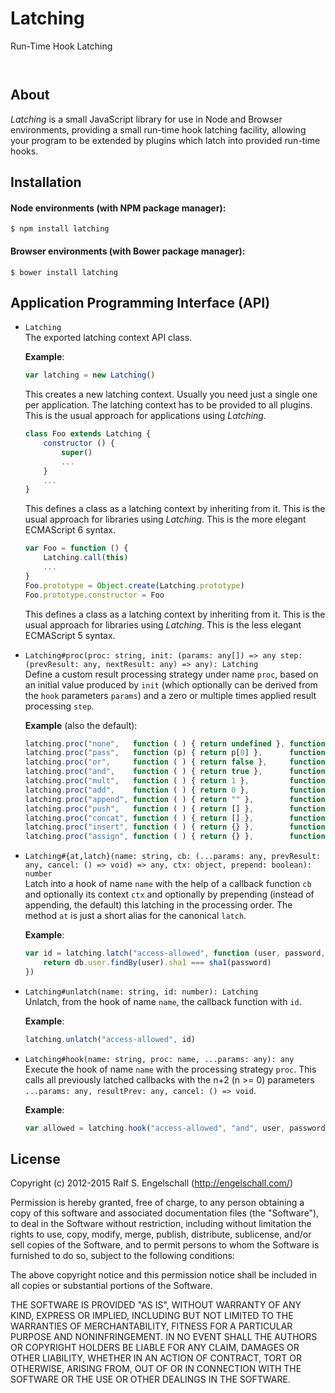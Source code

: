 
Latching
========

Run-Time Hook Latching

<p/>
<img src="https://nodei.co/npm/latching.png?downloads=true&stars=true" alt=""/>

<p/>
<img src="https://david-dm.org/rse/latching.png" alt=""/>

About
-----

*Latching* is a small JavaScript library for use in Node and Browser
environments, providing a small run-time hook latching facility,
allowing your program to be extended by plugins which latch into
provided run-time hooks.

Installation
------------

#### Node environments (with NPM package manager):

```shell
$ npm install latching
```

#### Browser environments (with Bower package manager):

```shell
$ bower install latching
```

Application Programming Interface (API)
---------------------------------------

- `Latching`<br/>
   The exported latching context API class.

    **Example**:

    ```js
    var latching = new Latching()
    ```

    This creates a new latching context. Usually you need just a
    single one per application. The latching context has to be provided
    to all plugins. This is the usual approach for applications using *Latching*.

    ```js
    class Foo extends Latching {
        constructor () {
            super()
            ...
        }
        ...
    }
    ```

    This defines a class as a latching context by inheriting from it.
    This is the usual approach for libraries using *Latching*.
    This is the more elegant ECMAScript 6 syntax.

    ```js
    var Foo = function () {
        Latching.call(this)
        ...
    }
    Foo.prototype = Object.create(Latching.prototype)
    Foo.prototype.constructor = Foo
    ```

    This defines a class as a latching context by inheriting from it.
    This is the usual approach for libraries using *Latching*.
    This is the less elegant ECMAScript 5 syntax.

- `Latching#proc(proc: string, init: (params: any[]) => any step: (prevResult: any, nextResult: any) => any): Latching`<br/>
   Define a custom result processing strategy under name `proc`, based on an
   initial value produced by `init` (which optionally can be derived
   from the `hook` parameters `params`) and a zero or multiple times
   applied result processing `step`.

    **Example** (also the default):

    ```js
    latching.proc("none",   function ( ) { return undefined }, function (    ) { })
    latching.proc("pass",   function (p) { return p[0] },      function (o, n) { return n })
    latching.proc("or",     function ( ) { return false },     function (o, n) { return o || n })
    latching.proc("and",    function ( ) { return true },      function (o, n) { return o && n })
    latching.proc("mult",   function ( ) { return 1 },         function (o, n) { return o * n })
    latching.proc("add",    function ( ) { return 0 },         function (o, n) { return o + n })
    latching.proc("append", function ( ) { return "" },        function (o, n) { return o + n })
    latching.proc("push",   function ( ) { return [] },        function (o, n) { o.push(n); return o })
    latching.proc("concat", function ( ) { return [] },        function (o, n) { return o.concat(n) })
    latching.proc("insert", function ( ) { return {} },        function (o, n) { o[n] = true; return o })
    latching.proc("assign", function ( ) { return {} },        function (o, n) { Object.keys(n).forEach(function (k) { o[k] = n[k] }) } )
    ```

- `Latching#{at,latch}(name: string, cb: (...params: any, prevResult: any, cancel: () => void) => any, ctx: object, prepend: boolean): number`<br/>
  Latch into a hook of name `name` with the help of a callback function
  `cb` and optionally its context `ctx` and optionally by prepending
  (instead of appending, the default) this latching in the processing
  order. The method `at` is just a short alias for the canonical `latch`.

    **Example**:

    ```js
    var id = latching.latch("access-allowed", function (user, password, resultPrev, cancel) {
        return db.user.findBy(user).sha1 === sha1(password)
    })
    ```

- `Latching#unlatch(name: string, id: number): Latching`<br/>
  Unlatch, from the hook of name `name`, the callback function with `id`.

    **Example**:

    ```js
    latching.unlatch("access-allowed", id)
    ```

- `Latching#hook(name: string, proc: name, ...params: any): any`<br/>
  Execute the hook of name `name` with the processing strategy `proc`.
  This calls all previously latched callbacks with the n+2 (n >= 0)
  parameters `...params: any, resultPrev: any, cancel: () => void`.

    **Example**:

    ```js
    var allowed = latching.hook("access-allowed", "and", user, password)
    ```

License
-------

Copyright (c) 2012-2015 Ralf S. Engelschall (http://engelschall.com/)

Permission is hereby granted, free of charge, to any person obtaining
a copy of this software and associated documentation files (the
"Software"), to deal in the Software without restriction, including
without limitation the rights to use, copy, modify, merge, publish,
distribute, sublicense, and/or sell copies of the Software, and to
permit persons to whom the Software is furnished to do so, subject to
the following conditions:

The above copyright notice and this permission notice shall be included
in all copies or substantial portions of the Software.

THE SOFTWARE IS PROVIDED "AS IS", WITHOUT WARRANTY OF ANY KIND,
EXPRESS OR IMPLIED, INCLUDING BUT NOT LIMITED TO THE WARRANTIES OF
MERCHANTABILITY, FITNESS FOR A PARTICULAR PURPOSE AND NONINFRINGEMENT.
IN NO EVENT SHALL THE AUTHORS OR COPYRIGHT HOLDERS BE LIABLE FOR ANY
CLAIM, DAMAGES OR OTHER LIABILITY, WHETHER IN AN ACTION OF CONTRACT,
TORT OR OTHERWISE, ARISING FROM, OUT OF OR IN CONNECTION WITH THE
SOFTWARE OR THE USE OR OTHER DEALINGS IN THE SOFTWARE.

